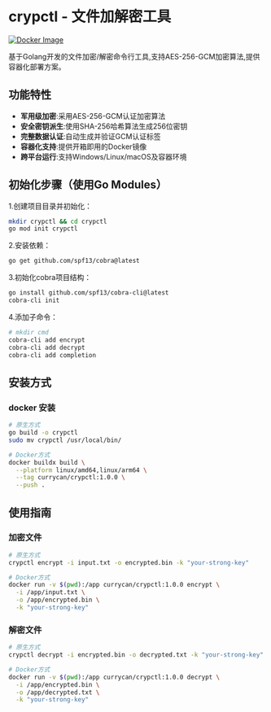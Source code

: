 # crypctl - 文件加解密工具

[![Docker Image](https://img.shields.io/badge/docker%20image-available-brightgreen)](https://hub.docker.com/r/yourname/crypctl)

基于Golang开发的文件加密/解密命令行工具,支持AES-256-GCM加密算法,提供容器化部署方案。

## 功能特性

- **军用级加密**:采用AES-256-GCM认证加密算法
- **安全密钥派生**:使用SHA-256哈希算法生成256位密钥
- **完整数据认证**:自动生成并验证GCM认证标签
- **容器化支持**:提供开箱即用的Docker镜像
- **跨平台运行**:支持Windows/Linux/macOS及容器环境

## 初始化步骤（使用Go Modules）

1.创建项目目录并初始化：

```bash
mkdir crypctl && cd crypctl
go mod init crypctl
```

2.安装依赖：

```bash
go get github.com/spf13/cobra@latest
```

3.初始化cobra项目结构：

```bash
go install github.com/spf13/cobra-cli@latest
cobra-cli init
```

4.添加子命令：

```bash
# mkdir cmd
cobra-cli add encrypt
cobra-cli add decrypt
cobra-cli add completion
```

## 安装方式

### docker 安装

```bash
# 原生方式
go build -o crypctl
sudo mv crypctl /usr/local/bin/

# Docker方式
docker buildx build \
  --platform linux/amd64,linux/arm64 \
  --tag currycan/crypctl:1.0.0 \
  --push .
```

## 使用指南

### 加密文件

```bash
# 原生方式
crypctl encrypt -i input.txt -o encrypted.bin -k "your-strong-key"

# Docker方式
docker run -v $(pwd):/app currycan/crypctl:1.0.0 encrypt \
  -i /app/input.txt \
  -o /app/encrypted.bin \
  -k "your-strong-key"
```

### 解密文件

```bash
# 原生方式
crypctl decrypt -i encrypted.bin -o decrypted.txt -k "your-strong-key"

# Docker方式
docker run -v $(pwd):/app currycan/crypctl:1.0.0 decrypt \
  -i /app/encrypted.bin \
  -o /app/decrypted.txt \
  -k "your-strong-key"
```
